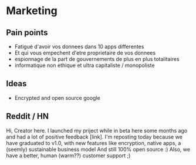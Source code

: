 # Marketing

## Pain points

* Fatigué d'avoir vos donnees dans 10 apps differentes
* Et qui vous empechent d'etre proprietaire de vos donnees
* espionnage de la part de gouvernements de plus en plus totalitaires
* informatique non ethique et ultra capitaliste / monopoliste

## Ideas

* Encrypted and open source google


## Reddit / HN

Hi, 
Creator here.
I launched my priject while in beta here some months ago and had a lot of positive feedback [link].
I'm reposting today because we have graduated to v1.0, with new features like encryption, native apps, a (seemly) sustainable business model
And still 100% open source :)
Also, we have a better, human (warm??) customer support ;)
